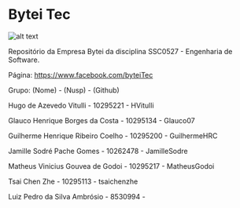 # Bytei Tec
![alt text](https://github.com/MatheusGodoi/bytei/blob/master/Facebok/CapaBytei.jpg)

Repositório da Empresa Bytei da disciplina SSC0527 - Engenharia de Software.

Página:
https://www.facebook.com/byteiTec

Grupo:
(Nome) - (Nusp) - (Github)

Hugo de Azevedo Vitulli - 10295221 - HVitulli

Glauco Henrique Borges da Costa - 10295134 - Glauco07

Guilherme Henrique Ribeiro Coelho - 10295200 - GuilhermeHRC

Jamille Sodré Pache Gomes - 10262478 - JamilleSodre

Matheus Vinicius Gouvea de Godoi - 10295217 - MatheusGodoi

Tsai Chen Zhe - 10295113 - tsaichenzhe

Luiz Pedro da Silva Ambrósio - 8530994 -
